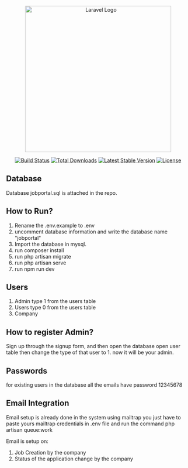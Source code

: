 <p align="center"><a href="https://laravel.com" target="_blank"><img src="https://raw.githubusercontent.com/laravel/art/master/logo-lockup/5%20SVG/2%20CMYK/1%20Full%20Color/laravel-logolockup-cmyk-red.svg" width="400" alt="Laravel Logo"></a></p>

<p align="center">
<a href="https://github.com/laravel/framework/actions"><img src="https://github.com/laravel/framework/workflows/tests/badge.svg" alt="Build Status"></a>
<a href="https://packagist.org/packages/laravel/framework"><img src="https://img.shields.io/packagist/dt/laravel/framework" alt="Total Downloads"></a>
<a href="https://packagist.org/packages/laravel/framework"><img src="https://img.shields.io/packagist/v/laravel/framework" alt="Latest Stable Version"></a>
<a href="https://packagist.org/packages/laravel/framework"><img src="https://img.shields.io/packagist/l/laravel/framework" alt="License"></a>
</p>

## Database

Database jobportal.sql is attached in the repo.

## How to Run?
1. Rename the .env.example to .env
2. uncomment database information and write the database name "jobportal"
3. Import the database in mysql.
4. run composer install
5. run php artisan migrate
6. run php artisan serve
7. run npm run dev

## Users 
1. Admin type 1 from the users table
2. Users type 0 from the users table
3. Company 

## How to register Admin? 
Sign up through the signup form, and then open the database open user table then change the type  of that user to 1. now it will be your admin.

## Passwords
for existing users in the database all the emails have password 12345678

## Email Integration
Email setup is already done in the system using mailtrap you just have to paste yours mailtrap credentials in .env file and
run the command php artisan queue:work 

Email is setup on:
1. Job Creation by the company
2. Status of the application change by the company





